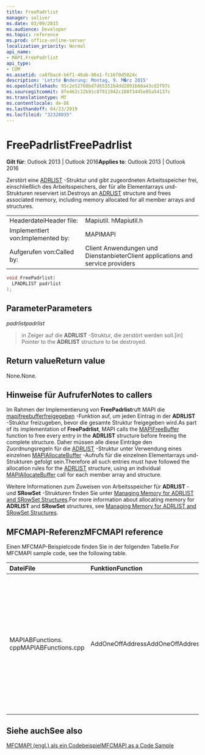 ```yaml
---
title: FreePadrlist
manager: soliver
ms.date: 03/09/2015
ms.audience: Developer
ms.topic: reference
ms.prod: office-online-server
localization_priority: Normal
api_name:
- MAPI.FreePadrlist
api_type:
- COM
ms.assetid: ca8fbac6-b6f1-46ab-90a1-fc16f0d5824c
description: 'Letzte �nderung: Montag, 9. M�rz 2015'
ms.openlocfilehash: 95c2e52760bd7d65351b4dd2091b68a43cd2f97c
ms.sourcegitcommit: 8fe462c32b91c87911942c188f3445e85a54137c
ms.translationtype: MT
ms.contentlocale: de-DE
ms.lasthandoff: 04/23/2019
ms.locfileid: "32328035"
---
```

# <a name="freepadrlist"></a><span data-ttu-id="ba884-103">FreePadrlist</span><span class="sxs-lookup"><span data-stu-id="ba884-103">FreePadrlist</span></span>

  
  
<span data-ttu-id="ba884-104">**Gilt für**: Outlook 2013 | Outlook 2016</span><span class="sxs-lookup"><span data-stu-id="ba884-104">**Applies to**: Outlook 2013 | Outlook 2016</span></span> 
  
<span data-ttu-id="ba884-105">Zerstört eine [ADRLIST](adrlist.md) -Struktur und gibt zugeordneten Arbeitsspeicher frei, einschließlich des Arbeitsspeichers, der für alle Elementarrays und-Strukturen reserviert ist.</span><span class="sxs-lookup"><span data-stu-id="ba884-105">Destroys an [ADRLIST](adrlist.md) structure and frees associated memory, including memory allocated for all member arrays and structures.</span></span> 
  
|||
|:-----|:-----|
|<span data-ttu-id="ba884-106">Headerdatei</span><span class="sxs-lookup"><span data-stu-id="ba884-106">Header file:</span></span>  <br/> |<span data-ttu-id="ba884-107">Mapiutil. h</span><span class="sxs-lookup"><span data-stu-id="ba884-107">Mapiutil.h</span></span>  <br/> |
|<span data-ttu-id="ba884-108">Implementiert von:</span><span class="sxs-lookup"><span data-stu-id="ba884-108">Implemented by:</span></span>  <br/> |<span data-ttu-id="ba884-109">MAPI</span><span class="sxs-lookup"><span data-stu-id="ba884-109">MAPI</span></span>  <br/> |
|<span data-ttu-id="ba884-110">Aufgerufen von:</span><span class="sxs-lookup"><span data-stu-id="ba884-110">Called by:</span></span>  <br/> |<span data-ttu-id="ba884-111">Client Anwendungen und Dienstanbieter</span><span class="sxs-lookup"><span data-stu-id="ba884-111">Client applications and service providers</span></span>  <br/> |
   
```cpp
void FreePadrlist(
  LPADRLIST padrlist
);
```

## <a name="parameters"></a><span data-ttu-id="ba884-112">Parameter</span><span class="sxs-lookup"><span data-stu-id="ba884-112">Parameters</span></span>

 <span data-ttu-id="ba884-113">_padrlist_</span><span class="sxs-lookup"><span data-stu-id="ba884-113">_padrlist_</span></span>
  
> <span data-ttu-id="ba884-114">in Zeiger auf die **ADRLIST** -Struktur, die zerstört werden soll.</span><span class="sxs-lookup"><span data-stu-id="ba884-114">[in] Pointer to the **ADRLIST** structure to be destroyed.</span></span> 
    
## <a name="return-value"></a><span data-ttu-id="ba884-115">Return value</span><span class="sxs-lookup"><span data-stu-id="ba884-115">Return value</span></span>

<span data-ttu-id="ba884-116">None.</span><span class="sxs-lookup"><span data-stu-id="ba884-116">None.</span></span>
  
## <a name="notes-to-callers"></a><span data-ttu-id="ba884-117">Hinweise für Aufrufer</span><span class="sxs-lookup"><span data-stu-id="ba884-117">Notes to callers</span></span>

<span data-ttu-id="ba884-118">Im Rahmen der Implementierung von **FreePadrlist**ruft MAPI die [mapifreebufferfreigegeben](mapifreebuffer.md) -Funktion auf, um jeden Eintrag in der **ADRLIST** -Struktur freizugeben, bevor die gesamte Struktur freigegeben wird.</span><span class="sxs-lookup"><span data-stu-id="ba884-118">As part of its implementation of **FreePadrlist**, MAPI calls the [MAPIFreeBuffer](mapifreebuffer.md) function to free every entry in the **ADRLIST** structure before freeing the complete structure.</span></span> <span data-ttu-id="ba884-119">Daher müssen alle diese Einträge den Zuordnungsregeln für die [ADRLIST](adrlist.md) -Struktur unter Verwendung eines einzelnen [MAPIAllocateBuffer](mapiallocatebuffer.md) -Aufrufs für die einzelnen Elementarrays und-Strukturen gefolgt sein.</span><span class="sxs-lookup"><span data-stu-id="ba884-119">Therefore all such entries must have followed the allocation rules for the [ADRLIST](adrlist.md) structure, using an individual [MAPIAllocateBuffer](mapiallocatebuffer.md) call for each member array and structure.</span></span> 
  
<span data-ttu-id="ba884-120">Weitere Informationen zum Zuweisen von Arbeitsspeicher für **ADRLIST** -und **SRowSet** -Strukturen finden Sie unter [Managing Memory for ADRLIST and SRowSet Structures](managing-memory-for-adrlist-and-srowset-structures.md).</span><span class="sxs-lookup"><span data-stu-id="ba884-120">For more information about allocating memory for **ADRLIST** and **SRowSet** structures, see [Managing Memory for ADRLIST and SRowSet Structures](managing-memory-for-adrlist-and-srowset-structures.md).</span></span> 
  
## <a name="mfcmapi-reference"></a><span data-ttu-id="ba884-121">MFCMAPI-Referenz</span><span class="sxs-lookup"><span data-stu-id="ba884-121">MFCMAPI reference</span></span>

<span data-ttu-id="ba884-122">Einen MFCMAP-Beispielcode finden Sie in der folgenden Tabelle.</span><span class="sxs-lookup"><span data-stu-id="ba884-122">For MFCMAPI sample code, see the following table.</span></span>
  
|<span data-ttu-id="ba884-123">**Datei**</span><span class="sxs-lookup"><span data-stu-id="ba884-123">**File**</span></span>|<span data-ttu-id="ba884-124">**Funktion**</span><span class="sxs-lookup"><span data-stu-id="ba884-124">**Function**</span></span>|<span data-ttu-id="ba884-125">**Comment**</span><span class="sxs-lookup"><span data-stu-id="ba884-125">**Comment**</span></span>|
|:-----|:-----|:-----|
|<span data-ttu-id="ba884-126">MAPIABFunctions. cpp</span><span class="sxs-lookup"><span data-stu-id="ba884-126">MAPIABFunctions.cpp</span></span>  <br/> |<span data-ttu-id="ba884-127">AddOneOffAddress</span><span class="sxs-lookup"><span data-stu-id="ba884-127">AddOneOffAddress</span></span>  <br/> |<span data-ttu-id="ba884-128">MFCMAPI verwendet die **FreePadrlist** -Methode, um eine ADRLIST-Struktur freizugeben, die zum Hinzufügen einer einmaligen Adresse zu einer Nachricht erstellt wurde.</span><span class="sxs-lookup"><span data-stu-id="ba884-128">MFCMAPI uses the **FreePadrlist** method to free an ADRLIST structure that was built to add a one-off address to a message.</span></span>  <br/> |
   
## <a name="see-also"></a><span data-ttu-id="ba884-129">Siehe auch</span><span class="sxs-lookup"><span data-stu-id="ba884-129">See also</span></span>



[<span data-ttu-id="ba884-130">MFCMAPI (engl.) als ein Codebeispiel</span><span class="sxs-lookup"><span data-stu-id="ba884-130">MFCMAPI as a Code Sample</span></span>](mfcmapi-as-a-code-sample.md)

